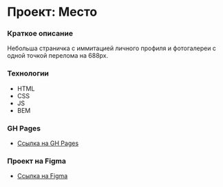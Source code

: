 # Проект: Место

### Краткое описание

Небольша страничка с иммитацией личного профиля и фотогалереи с одной точкой перелома на 688px.

### Технологии

- HTML
- CSS
- JS
- BEM

### GH Pages

- [Ссылка на GH Pages](https://arnjolf.github.io/mesto/)

### Проект на Figma

- [Ссылка на Figma](https://www.figma.com/file/2cn9N9jSkmxD84oJik7xL7/JavaScript.-Sprint-4?node-id=0%3A1)
